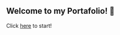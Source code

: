 ## Welcome to my Portafolio! 👋
Click [here](https://fiorellachilcon.github.io/Portafolio/) to start!
